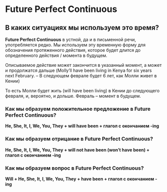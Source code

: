 # Future Perfect Continuous

## В каких ситуациях мы используем это время?
**Future Perfect Continuous** в устной, да и в письменной речи, употребляется редко. Мы используем эту временную форму для обозначения протяженного действия, которое будет длится до определенного действия / момента в будущем. 

Описываемое действие может закончится в указанный момент, а может и продолжатся дальше (Molly’ll have been living in Kenya for six years next February. – В следующем феврале будет 6 лет, как Молли живет в Кении)

То есть Молли будет жить (will have been living) в Кении до следующего февраля, и, вероятно, и дольше. Февраль – момент в будущем.

### Как мы образуем положительное предложение в Future Perfect Continuous?
**He, She, It, I, We, You, They + will have been + глагол с окончанием -ing**

### Как мы образуем отрицание в Future Perfect Continuous?
**He, She, It, I, We, You, They + will not have been (won’t have been) + глагол с окончанием -ing** 

### Как мы образуем вопрос в Future Perfect Continuous?
**Will + He, She, It, I, We, You, They + have been + глагол с окончанием -ing**
